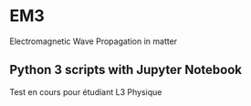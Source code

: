 # EM3
Electromagnetic Wave Propagation in matter
## Python 3 scripts with Jupyter Notebook
Test en cours pour étudiant L3 Physique

